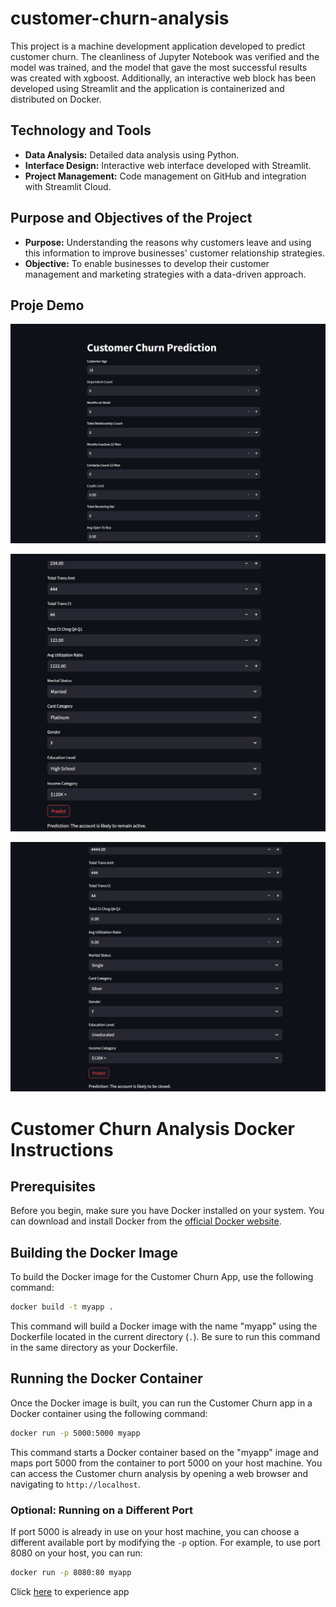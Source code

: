 # customer-churn-analysis
This project is a machine development application developed to predict customer churn. The cleanliness of Jupyter Notebook was verified and the model was trained, and the model that gave the most successful results was created with xgboost. Additionally, an interactive web block has been developed using Streamlit and the application is containerized and distributed on Docker.

## Technology and Tools

- **Data Analysis:** Detailed data analysis using Python.
- **Interface Design:** Interactive web interface developed with Streamlit.
- **Project Management:** Code management on GitHub and integration with Streamlit Cloud.

## Purpose and Objectives of the Project

- **Purpose:** Understanding the reasons why customers leave and using this information to improve businesses' customer relationship strategies.
- **Objective:** To enable businesses to develop their customer management and marketing strategies with a data-driven approach.

## Proje Demo

![projefoto](https://github.com/frktsc/customer-churn-analysis/blob/main/Screenshot%202024-01-19%20233916.png?raw=true)

![projefoto](https://github.com/frktsc/customer-churn-analysis/blob/main/Screenshot%202024-01-19%20221820.png?raw=true)

![projefoto](https://github.com/frktsc/customer-churn-analysis/blob/main/Screenshot%202024-01-19%20221646.png?raw=true)

# Customer Churn Analysis Docker Instructions

## Prerequisites

Before you begin, make sure you have Docker installed on your system. You can download and install Docker from the [official Docker website](https://www.docker.com/get-started).

## Building the Docker Image

To build the Docker image for the Customer Churn App, use the following command:

```bash
docker build -t myapp .
```
This command will build a Docker image with the name "myapp" using the Dockerfile located in the current directory (`.`). Be sure to run this command in the same directory as your Dockerfile.

## Running the Docker Container

Once the Docker image is built, you can run the Customer Churn app in a Docker container using the following command:

```bash
docker run -p 5000:5000 myapp
```

This command starts a Docker container based on the "myapp" image and maps port 5000 from the container to port 5000 on your host machine. You can access the Customer churn analysis by opening a web browser and navigating to `http://localhost`.

### Optional: Running on a Different Port

If port 5000 is already in use on your host machine, you can choose a different available port by modifying the `-p` option. For example, to use port 8080 on your host, you can run:

```bash
docker run -p 8080:80 myapp
```

Click [here](https://churn-analysis-99.streamlit.app/) to experience app
